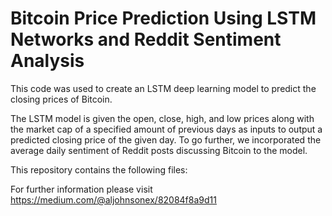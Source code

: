 # Bitcoin Price Prediction Using LSTM Networks and Reddit Sentiment Analysis
This code was used to create an LSTM deep learning model to predict the closing prices of Bitcoin. 

The LSTM model is given the open, close, high, and low prices along with the market cap of a specified amount of previous days as inputs to output a predicted closing price of the given day. To go further, we incorporated the average daily sentiment of Reddit posts discussing Bitcoin to the model.

This repository contains the following files:

For further information please visit https://medium.com/@aljohnsonex/82084f8a9d11
